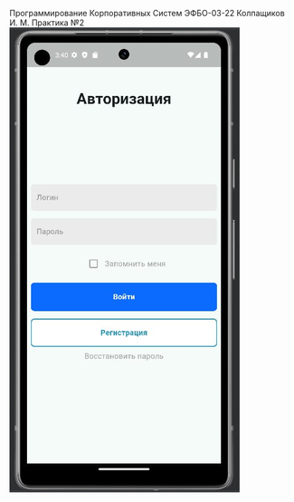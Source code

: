 Программирование Корпоративных Систем 
ЭФБО-03-22 Колпащиков И. М.
Практика №2
![alt text](https://github.com/RogaJedi/flat_2/blob/master/IMG_20240912_201415_241.jpg)
